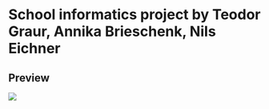 # School informatics project by Teodor Graur, Annika Brieschenk, Nils Eichner
## Preview
![](https://github.com/tg3000/connected-windows/tree/master/readme_resources/preview.gif)
